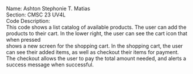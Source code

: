 Name: Ashton Stephonie T. Matias  
Section: CMSC 23 UV4L  
Code Description:  
This code shows a list catalog of available products. The user can add the products to their cart. In the lower right, the user can see the cart icon that when pressed  
shows a new screen for the shopping cart. In the shopping cart, the user can see their added items, as well as checkout their items for payment.  
The checkout allows the user to pay the total amount needed, and alerts a success message when successful.
